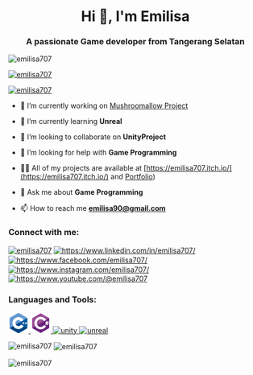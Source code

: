 <h1 align="center">Hi 👋, I'm Emilisa</h1>
<h3 align="center">A passionate Game developer from Tangerang Selatan</h3>

<p align="left"> <img src="https://komarev.com/ghpvc/?username=emilisa707&label=Profile%20views&color=0e75b6&style=flat" alt="emilisa707" /> </p>

<p align="left"> <a href="https://github.com/ryo-ma/github-profile-trophy"><img src="https://github-profile-trophy.vercel.app/?username=emilisa707" alt="emilisa707" /></a> </p>

<p align="left"> <a href="https://twitter.com/emilisa707" target="blank"><img src="https://img.shields.io/twitter/follow/emilisa707?logo=twitter&style=for-the-badge" alt="emilisa707" /></a> </p>

- 🔭 I’m currently working on [Mushroomallow Project](https://mushroomallow.itch.io/)

- 🌱 I’m currently learning **Unreal**

- 👯 I’m looking to collaborate on **UnityProject**

- 🤝 I’m looking for help with **Game Programming**

- 👨‍💻 All of my projects are available at [https://emilisa707.itch.io/](https://emilisa707.itch.io/) and [Portfolio](https://emilisa.crevado.com/))

- 💬 Ask me about **Game Programming**

- 📫 How to reach me **emilisa90@gmail.com**

<h3 align="left">Connect with me:</h3>
<p align="left">
<a href="https://twitter.com/emilisa707" target="blank"><img align="center" src="https://raw.githubusercontent.com/rahuldkjain/github-profile-readme-generator/master/src/images/icons/Social/twitter.svg" alt="emilisa707" height="30" width="40" /></a>
<a href="https://linkedin.com/in/https://www.linkedin.com/in/emilisa707/" target="blank"><img align="center" src="https://raw.githubusercontent.com/rahuldkjain/github-profile-readme-generator/master/src/images/icons/Social/linked-in-alt.svg" alt="https://www.linkedin.com/in/emilisa707/" height="30" width="40" /></a>
<a href="https://fb.com/https://www.facebook.com/emilisa707/" target="blank"><img align="center" src="https://raw.githubusercontent.com/rahuldkjain/github-profile-readme-generator/master/src/images/icons/Social/facebook.svg" alt="https://www.facebook.com/emilisa707/" height="30" width="40" /></a>
<a href="https://instagram.com/https://www.instagram.com/emilisa707/" target="blank"><img align="center" src="https://raw.githubusercontent.com/rahuldkjain/github-profile-readme-generator/master/src/images/icons/Social/instagram.svg" alt="https://www.instagram.com/emilisa707/" height="30" width="40" /></a>
<a href="https://www.youtube.com/c/https://www.youtube.com/@emilisa707" target="blank"><img align="center" src="https://raw.githubusercontent.com/rahuldkjain/github-profile-readme-generator/master/src/images/icons/Social/youtube.svg" alt="https://www.youtube.com/@emilisa707" height="30" width="40" /></a>
</p>

<h3 align="left">Languages and Tools:</h3>
<p align="left"> <a href="https://www.w3schools.com/cpp/" target="_blank" rel="noreferrer"> <img src="https://raw.githubusercontent.com/devicons/devicon/master/icons/cplusplus/cplusplus-original.svg" alt="cplusplus" width="40" height="40"/> </a> <a href="https://www.w3schools.com/cs/" target="_blank" rel="noreferrer"> <img src="https://raw.githubusercontent.com/devicons/devicon/master/icons/csharp/csharp-original.svg" alt="csharp" width="40" height="40"/> </a> <a href="https://unity.com/" target="_blank" rel="noreferrer"> <img src="https://www.vectorlogo.zone/logos/unity3d/unity3d-icon.svg" alt="unity" width="40" height="40"/> </a> <a href="https://unrealengine.com/" target="_blank" rel="noreferrer"> <img src="https://raw.githubusercontent.com/kenangundogan/fontisto/036b7eca71aab1bef8e6a0518f7329f13ed62f6b/icons/svg/brand/unreal-engine.svg" alt="unreal" width="40" height="40"/> </a> </p>

<p><img align="left" src="https://github-readme-stats.vercel.app/api/top-langs?username=emilisa707&show_icons=true&locale=en&layout=compact" alt="emilisa707" /></p>

<p>&nbsp;<img align="center" src="https://github-readme-stats.vercel.app/api?username=emilisa707&show_icons=true&locale=en" alt="emilisa707" /></p>

<p><img align="center" src="https://github-readme-streak-stats.herokuapp.com/?user=emilisa707&" alt="emilisa707" /></p>

